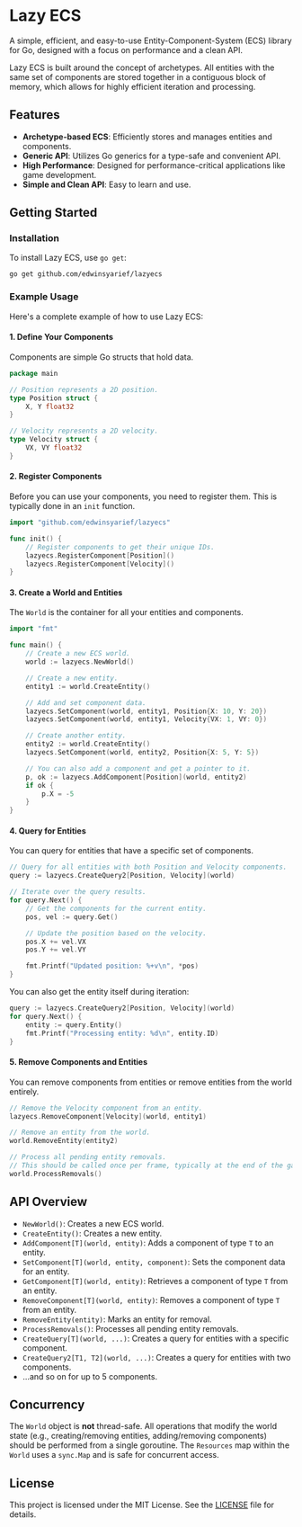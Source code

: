 # Lazy ECS

A simple, efficient, and easy-to-use Entity-Component-System (ECS) library for Go, designed with a focus on performance and a clean API.

Lazy ECS is built around the concept of archetypes. All entities with the same set of components are stored together in a contiguous block of memory, which allows for highly efficient iteration and processing.

## Features

- **Archetype-based ECS**: Efficiently stores and manages entities and components.
- **Generic API**: Utilizes Go generics for a type-safe and convenient API.
- **High Performance**: Designed for performance-critical applications like game development.
- **Simple and Clean API**: Easy to learn and use.

## Getting Started

### Installation

To install Lazy ECS, use `go get`:

```shell
go get github.com/edwinsyarief/lazyecs
```

### Example Usage

Here's a complete example of how to use Lazy ECS:

#### 1. Define Your Components

Components are simple Go structs that hold data.

```go
package main

// Position represents a 2D position.
type Position struct {
    X, Y float32
}

// Velocity represents a 2D velocity.
type Velocity struct {
    VX, VY float32
}
```

#### 2. Register Components

Before you can use your components, you need to register them. This is typically done in an `init` function.

```go
import "github.com/edwinsyarief/lazyecs"

func init() {
    // Register components to get their unique IDs.
    lazyecs.RegisterComponent[Position]()
    lazyecs.RegisterComponent[Velocity]()
}
```

#### 3. Create a World and Entities

The `World` is the container for all your entities and components.

```go
import "fmt"

func main() {
    // Create a new ECS world.
    world := lazyecs.NewWorld()

    // Create a new entity.
    entity1 := world.CreateEntity()

    // Add and set component data.
    lazyecs.SetComponent(world, entity1, Position{X: 10, Y: 20})
    lazyecs.SetComponent(world, entity1, Velocity{VX: 1, VY: 0})

    // Create another entity.
    entity2 := world.CreateEntity()
    lazyecs.SetComponent(world, entity2, Position{X: 5, Y: 5})

    // You can also add a component and get a pointer to it.
    p, ok := lazyecs.AddComponent[Position](world, entity2)
    if ok {
        p.X = -5
    }
}
```

#### 4. Query for Entities

You can query for entities that have a specific set of components.

```go
// Query for all entities with both Position and Velocity components.
query := lazyecs.CreateQuery2[Position, Velocity](world)

// Iterate over the query results.
for query.Next() {
    // Get the components for the current entity.
    pos, vel := query.Get()

    // Update the position based on the velocity.
    pos.X += vel.VX
    pos.Y += vel.VY

    fmt.Printf("Updated position: %+v\n", *pos)
}
```

You can also get the entity itself during iteration:

```go
query := lazyecs.CreateQuery2[Position, Velocity](world)
for query.Next() {
    entity := query.Entity()
    fmt.Printf("Processing entity: %d\n", entity.ID)
}
```

#### 5. Remove Components and Entities

You can remove components from entities or remove entities from the world entirely.

```go
// Remove the Velocity component from an entity.
lazyecs.RemoveComponent[Velocity](world, entity1)

// Remove an entity from the world.
world.RemoveEntity(entity2)

// Process all pending entity removals.
// This should be called once per frame, typically at the end of the game loop.
world.ProcessRemovals()
```

## API Overview

- `NewWorld()`: Creates a new ECS world.
- `CreateEntity()`: Creates a new entity.
- `AddComponent[T](world, entity)`: Adds a component of type `T` to an entity.
- `SetComponent[T](world, entity, component)`: Sets the component data for an entity.
- `GetComponent[T](world, entity)`: Retrieves a component of type `T` from an entity.
- `RemoveComponent[T](world, entity)`: Removes a component of type `T` from an entity.
- `RemoveEntity(entity)`: Marks an entity for removal.
- `ProcessRemovals()`: Processes all pending entity removals.
- `CreateQuery[T](world, ...)`: Creates a query for entities with a specific component.
- `CreateQuery2[T1, T2](world, ...)`: Creates a query for entities with two components.
- ...and so on for up to 5 components.

## Concurrency

The `World` object is **not** thread-safe. All operations that modify the world state (e.g., creating/removing entities, adding/removing components) should be performed from a single goroutine. The `Resources` map within the `World` uses a `sync.Map` and is safe for concurrent access.

## License

This project is licensed under the MIT License. See the [LICENSE](./LICENSE) file for details.
